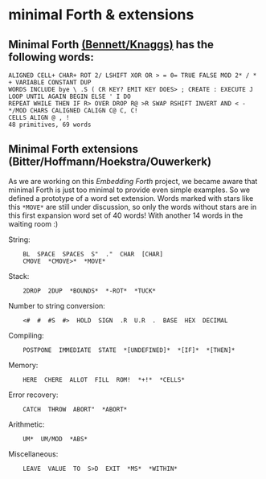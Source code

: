 # minimal Forth & extensions

## Minimal Forth [(Bennett/Knaggs)](http://www.euroforth.org/ef15/papers/knaggs.pdf) has the following words:

```
ALIGNED CELL+ CHAR+ ROT 2/ LSHIFT XOR OR > = 0= TRUE FALSE MOD 2* / * + VARIABLE CONSTANT DUP 
WORDS INCLUDE bye \ .S ( CR KEY? EMIT KEY DOES> ; CREATE : EXECUTE J LOOP UNTIL AGAIN BEGIN ELSE ' I DO 
REPEAT WHILE THEN IF R> OVER DROP R@ >R SWAP RSHIFT INVERT AND < - */MOD CHARS CALIGNED CALIGN C@ C, C! 
CELLS ALIGN @ , ! 
48 primitives, 69 words
```

## Minimal Forth extensions (Bitter/Hoffmann/Hoekstra/Ouwerkerk)

As we are working on this *Embedding Forth* project, we became aware that minimal Forth is just too minimal to provide even simple examples. So we defined a prototype of a word set extension. Words marked with stars like this `*MOVE*` are still under discussion, so only the words without stars are in this first expansion word set of 40 words! With another 14 words in the waiting room :)

String:
```
    BL  SPACE  SPACES  S"  ."  CHAR  [CHAR]
    CMOVE  *CMOVE>*  *MOVE*
```
Stack:
```
    2DROP  2DUP  *BOUNDS*  *-ROT*  *TUCK*
```
Number to string conversion:
```
    <#  #  #S  #>  HOLD  SIGN  .R  U.R  .  BASE  HEX  DECIMAL
```
Compiling:
``` 
    POSTPONE  IMMEDIATE  STATE  *[UNDEFINED]*  *[IF]*  *[THEN]*
```
Memory:
```
    HERE  CHERE  ALLOT  FILL  ROM!  *+!*  *CELLS*
```
Error recovery:
```
    CATCH  THROW  ABORT"  *ABORT*
```
Arithmetic:
```
    UM*  UM/MOD  *ABS*
```
Miscellaneous:
```
    LEAVE  VALUE  TO  S>D  EXIT  *MS*  *WITHIN*
```

